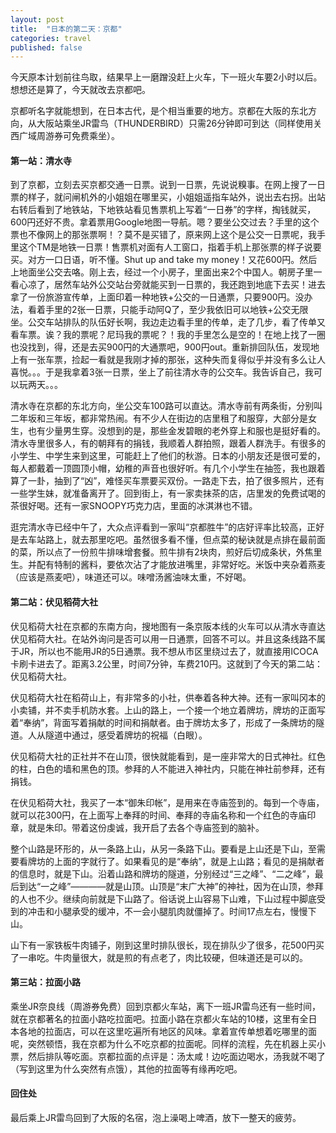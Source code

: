```yaml
---
layout: post
title:  "日本的第二天：京都"
categories: travel
published: false
---
```

今天原本计划前往鸟取，结果早上一磨蹭没赶上火车，下一班火车要2小时以后。想想还是算了，今天就改去京都吧。

京都听名字就能想到，在日本古代，是个相当重要的地方。京都在大阪的东北方向，从大阪站乘坐JR雷鸟（THUNDERBIRD）只需26分钟即可到达（同样使用关西广域周游券可免费乘坐）。

#### 第一站：清水寺

到了京都，立刻去买京都交通一日票。说到一日票，先说说糗事。在网上搜了一日票的样子，就问闸机外的小姐姐在哪里买，小姐姐遥指车站外，说出去右拐。出站右转后看到了地铁站，下地铁站看见售票机上写着“一日券”的字样，掏钱就买，600円还好不贵。拿着票用Google地图一导航。嗯？要坐公交过去？手里的这个票也不像网上的那张票啊！？莫不是买错了，原来网上这个是公交一日票呢，我手里这个TM是地铁一日票！售票机对面有人工窗口，指着手机上那张票的样子说要买。对方一口日语，听不懂。Shut up and take my money！又花600円。然后上地面坐公交去咯。刚上去，经过一个小房子，里面出来2个中国人。朝房子里一看心凉了，居然车站外公交站台旁就能买到一日票的，我还跑到地底下去买！进去拿了一份旅游宣传单，上面印着一种地铁+公交的一日通票，只要900円。没办法，看着手里的2张一日票，只能手动阿Q了，至少我依旧可以地铁+公交无限坐。公交车站排队的队伍好长啊，我边走边看手里的传单，走了几步，看了传单又看车票。诶？我的票呢？尼玛我的票呢？！我的手里怎么是空的！在地上找了一圈也没找到，得，还是去买900円的大通票吧，900円out。重新排回队伍，发现地上有一张车票，捡起一看就是我刚才掉的那张，这种失而复得似乎并没有多么让人喜悦。。。于是我拿着3张一日票，坐上了前往清水寺的公交车。我告诉自己，我可以玩两天。。。

清水寺在京都的东北方向，坐公交车100路可以直达。清水寺前有两条街，分别叫二年坂和三年坂，都非常热闹。有不少人在街边的店里租了和服穿，大部分是女生，也有少量男生穿。没想到的是，那些金发碧眼的老外穿上和服也是挺好看的。清水寺里很多人，有的朝拜有的捐钱，我顺着人群拍照，跟着人群洗手。有很多的小学生、中学生来到这里，可能赶上了他们的秋游。日本的小朋友还是很可爱的，每人都戴着一顶圆顶小帽，幼稚的声音也很好听。有几个小学生在抽签，我也跟着算了一卦，抽到了“凶”，难怪买车票要买双份。一路走下去，拍了很多照片，还有一些学生妹，就准备离开了。回到街上，有一家卖抹茶的店，店里发的免费试喝的茶很好喝。还有一家SNOOPY巧克力店，里面的冰淇淋也不错。

逛完清水寺已经中午了，大众点评看到一家叫“京都胜牛”的店好评率比较高，正好是去车站路上，就去那里吃吧。虽然很多看不懂，但点菜的秘诀就是点排在最前面的菜，所以点了一份煎牛排味增套餐。煎牛排有2块肉，煎好后切成条状，外焦里生。并配有特制的酱料，要依次沾了才能放进嘴里，非常好吃。米饭中夹杂着燕麦（应该是燕麦吧），味道还可以。味噌汤酱油味太重，不好喝。

#### 第二站：伏见稻荷大社

伏见稻荷大社在京都的东南方向，搜地图有一条京阪本线的火车可以从清水寺直达伏见稻荷大社。在站外询问是否可以用一日通票，回答不可以。并且这条线路不属于JR，所以也不能用JR的5日通票。我不想从市区里绕过去了，就直接用ICOCA卡刷卡进去了。距离3.2公里，时间7分钟，车费210円。这就到了今天的第二站：伏见稻荷大社。

伏见稻荷大社在稻荷山上，有非常多的小社，供奉着各种大神。还有一家叫冈本的小卖铺，并不卖手机防水套。上山的路上，一个接一个地立着牌坊，牌坊的正面写着“奉纳”，背面写着捐献的时间和捐献者。由于牌坊太多了，形成了一条牌坊的隧道。人从隧道中通过，感受着牌坊的祝福（白眼）。

伏见稻荷大社的正社并不在山顶，很快就能看到，是一座非常大的日式神社。红色的柱，白色的墙和黑色的顶。参拜的人不能进入神社内，只能在神社前参拜，还有捐钱。

在伏见稻荷大社，我买了一本“御朱印帐”，是用来在寺庙签到的。每到一个寺庙，就可以花300円，在上面写上奉拜的时间、奉拜的寺庙名称和一个红色的寺庙印章，就是朱印。带着这份虔诚，我开启了去各个寺庙签到的脑补。

整个山路是环形的，从一条路上山，从另一条路下山。要看是上山还是下山，至需要看牌坊的上面的字就行了。如果看见的是“奉纳”，就是上山路；看见的是捐献者的信息时，就是下山。沿着山路和牌坊的隧道，分别经过“三之峰”、“二之峰”，最后到达“一之峰”————就是山顶。山顶是“末广大神”的神社，因为在山顶，参拜的人也不少。继续向前就是下山路了。俗话说上山容易下山难，下山过程中脚底受到的冲击和小腿承受的缓冲，不一会小腿肌肉就僵掉了。时间17点左右，慢慢下山。

山下有一家铁板牛肉铺子，刚到这里时排队很长，现在排队少了很多，花500円买了一串吃。牛肉量很大，就是煎的有点老了，肉比较硬，但味道还是可以的。

#### 第三站：拉面小路

乘坐JR奈良线（周游券免费）回到京都火车站，离下一班JR雷鸟还有一些时间，就在京都著名的拉面小路吃拉面吧。拉面小路在京都火车站的10楼，这里有全日本各地的拉面店，可以在这里吃遍所有地区的风味。拿着宣传单想着吃哪里的面呢，突然顿悟，我在京都为什么不吃京都的拉面呢。同样的流程，先在机器上买小票，然后排队等吃面。京都拉面的点评是：汤太咸！边吃面边喝水，汤我就不喝了（写到这里为什么突然有点饿），其他的拉面等有缘再吃吧。

#### 回住处

最后乘上JR雷鸟回到了大阪的名宿，泡上澡喝上啤酒，放下一整天的疲劳。
